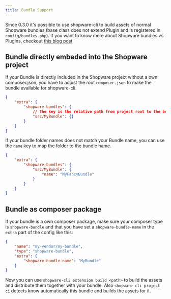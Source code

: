 ```yaml
---
title: Bundle Support
---
```


Since 0.3.0 it's possible to use shopware-cli to build assets of normal Shopware bundles (base class does not extend Plugin and is registered in `config/bundles.php`). If you want to know more about Shopware bundles vs Plugins, checkout [this blog post](https://shyim.me/blog/you-dont-need-a-plugin-to-customize-shopware-6/).

## Bundle directly embeded into the Shopware project

If your Bundle is directly included in the Shopware project without a own composer.json, you have to adjust the root `composer.json` to make the bundle available for shopware-cli.

```json
{
    "extra": {
        "shopware-bundles": {
            // The key is the relative path from project root to the bundle
            "src/MyBundle": {}
        }
    }
}
```

If your bundle folder names does not match your Bundle name, you can use the `name` key to map the folder to the bundle name.

```json
{
    "extra": {
        "shopware-bundles": {
            "src/MyBundle": {
                "name": "MyFancyBundle"
            }
        }
    }
}
```

## Bundle as composer package

If your bundle is a own composer package, make sure your composer type is `shopware-bundle` and that you have set a `shopware-bundle-name` in the `extra` part of the config like this:

```json
{
    "name": "my-vendor/my-bundle",
    "type": "shopware-bundle",
    "extra": {
        "shopware-bundle-name": "MyBundle"
    }
}
```

Now you can use `shopware-cli extension build <path>` to build the assets and distribute them together with your bundle. Also `shopware-cli project ci` detects know automatically this bundle and builds the assets for it.
